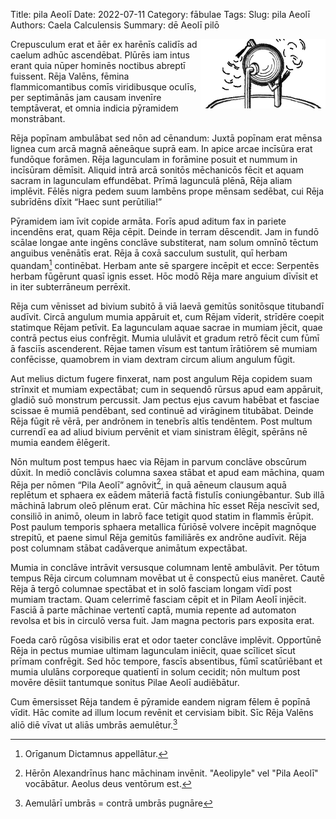 Title: pila Aeolī
Date: 2022-07-11
Category: fābulae
Tags: 
Slug: pila Aeolī
Authors: Caela Calculensis
Summary: dē Aeolī pilō

<img align=right src="images/pila.jpg" width="200"/>

Crepusculum erat et āēr ex harēnīs calidīs ad caelum adhūc ascendēbat. Plūrēs iam intus erant quia nūper hominēs noctibus abreptī fuissent. Rēja Valēns, fēmina flammicomantibus comīs viridibusque oculīs, per septimānās jam causam invenīre temptāverat, et omnia indicia pȳramidem monstrābant.

Rēja popīnam ambulābat sed nōn ad cēnandum: Juxtā popīnam erat mēnsa lignea cum arcā magnā aēneāque suprā eam. In apice arcae incīsūra erat fundōque forāmen. Rēja lagunculam in forāmine posuit et nummum in incīsūram dēmīsit. Aliquid intrā arcā sonitōs mēchanicōs fēcit et aquam sacram in lagunculam effundēbat. Prīmā lagunculā plēnā, Rēja aliam implēvit. Fēlēs nigra pedem suum lambēns prope mēnsam sedēbat, cui Rēja subrīdēns dīxit “Haec sunt perūtilia!”

Pȳramidem iam īvit copide armāta. Forīs apud aditum fax in pariete incendēns erat, quam Rēja cēpit. Deinde in terram dēscendit. Jam in fundō scālae longae ante ingēns conclāve substiterat, nam solum omnīnō tēctum anguibus venēnātīs erat. Rēja ā coxā sacculum sustulit, quī herbam quandam[^1] continēbat. Herbam ante sē spargere incēpit et ecce: Serpentēs herbam fūgērunt quasī ignis esset. Hōc modō Rēja mare anguium dīvīsit et in iter subterrāneum perrēxit.

Rēja cum vēnisset ad bivium subitō ā viā laevā gemitūs sonitōsque titubandī audīvit. Circā angulum mumia appāruit et, cum Rējam vīderit, strīdēre coepit statimque Rējam petīvit. Ea lagunculam aquae sacrae in mumiam jēcit, quae contrā pectus eius confrēgit. Mumia ululāvit et gradum retrō fēcit cum fūmī ā fasciīs ascenderent. Rējae tamen vīsum est tantum īrātiōrem sē mumiam confēcisse, quamobrem in viam dextram circum alium angulum fūgit.

Aut melius dictum fugere finxerat, nam post angulum Rēja copidem suam strīnxit et mumiam expectābat; cum in sequendō rūrsus apud eam appāruit, gladiō suō monstrum percussit. Jam pectus ejus cavum habēbat et fasciae scissae ē mumiā pendēbant, sed continuē ad virāginem titubābat. Deinde Rēja fūgit rē vērā, per andrōnem in tenebrīs altīs tendēntem. Post multum currendī ea ad aliud bivium pervēnit et viam sinistram ēlēgit, spērāns nē mumia eandem ēlēgerit.

Nōn multum post tempus haec via Rējam in parvum conclāve obscūrum dūxit. In mediō conclāvis columna saxea stābat et apud eam māchina, quam Rēja per nōmen “Pila Aeolī” agnōvit[^2], in quā aēneum clausum aquā replētum et sphaera ex eādem māteriā factā fistulīs coniungēbantur. Sub illā māchinā labrum oleō plēnum erat. Cūr māchina hīc esset Rēja nescīvit sed, consiliō in animō, oleum in labrō face tetigit quod statim in flammīs ērūpit. Post paulum temporis sphaera metallica fūriōsē volvere incēpit magnōque strepitū, et paene simul Rēja gemitūs familiārēs ex andrōne audīvit. Rēja post columnam stābat cadāverque animātum expectābat.

Mumia in conclāve intrāvit versusque columnam lentē ambulāvit. Per tōtum tempus Rēja circum columnam movēbat ut ē conspectū eius manēret. Cautē Rēja ā tergō columnae spectābat et in solō fasciam longam vīdī post mumiam tractam. Quam celerrimē fasciam cēpit et in Pilam Aeolī injēcit. Fasciā ā parte māchinae vertentī captā, mumia repente ad automaton revolsa et bis in circulō versa fuit. Jam magna pectoris pars exposita erat.

Foeda carō rūgōsa visibilis erat et odor taeter conclāve implēvit. Opportūnē Rēja in pectus mumiae ultimam lagunculam iniēcit, quae scīlicet sīcut prīmam confrēgit. Sed hōc tempore, fascīs absentibus, fūmī scatūriēbant et mumia ululāns corporeque quatientī in solum cecidit; nōn multum post movēre dēsiit tantumque sonitus Pilae Aeolī audiēbātur.

Cum ēmersisset Rēja tandem ē pȳramide eandem nigram fēlem ē popīnā vīdit. Hāc comite ad illum locum revēnit et cervisiam bibit. Sīc Rēja Valēns aliō diē vīvat ut aliās umbrās aemulētur.[^3]

[^1]: Orīganum Dictamnus appellātur.
[^2]: Hērōn Alexandrīnus hanc māchinam invēnit. "Aeolipyle" vel "Pila Aeolī" vocābātur. Aeolus deus ventōrum est.
[^3]: Aemulārī umbrās = contrā umbrās pugnāre

